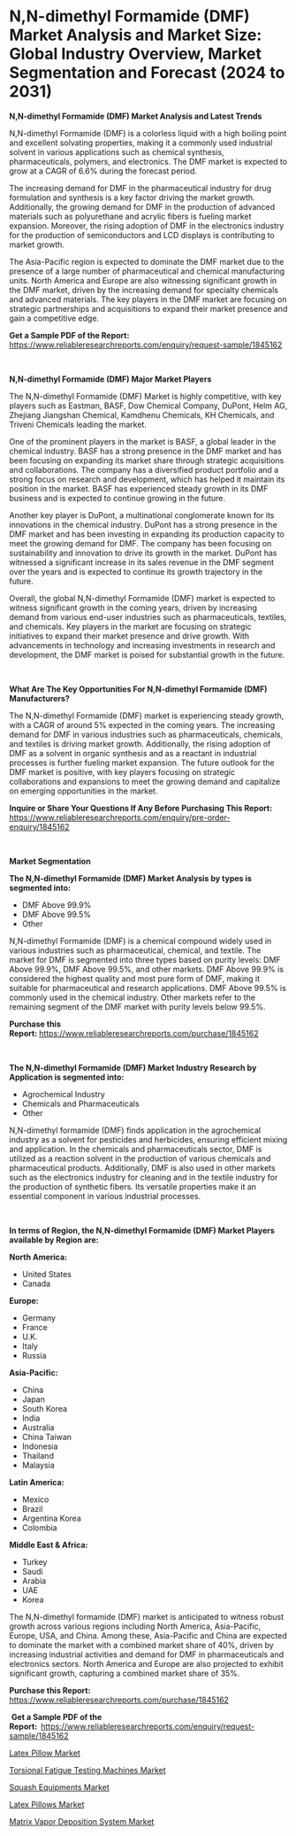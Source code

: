 <p><h1>N,N-dimethyl Formamide (DMF) Market Analysis and Market Size: Global Industry Overview, Market Segmentation and Forecast (2024 to 2031)</h1></p><p><strong>N,N-dimethyl Formamide (DMF) Market Analysis and Latest Trends</strong></p>
<p><p>N,N-dimethyl Formamide (DMF) is a colorless liquid with a high boiling point and excellent solvating properties, making it a commonly used industrial solvent in various applications such as chemical synthesis, pharmaceuticals, polymers, and electronics. The DMF market is expected to grow at a CAGR of 6.6% during the forecast period.</p><p>The increasing demand for DMF in the pharmaceutical industry for drug formulation and synthesis is a key factor driving the market growth. Additionally, the growing demand for DMF in the production of advanced materials such as polyurethane and acrylic fibers is fueling market expansion. Moreover, the rising adoption of DMF in the electronics industry for the production of semiconductors and LCD displays is contributing to market growth.</p><p>The Asia-Pacific region is expected to dominate the DMF market due to the presence of a large number of pharmaceutical and chemical manufacturing units. North America and Europe are also witnessing significant growth in the DMF market, driven by the increasing demand for specialty chemicals and advanced materials. The key players in the DMF market are focusing on strategic partnerships and acquisitions to expand their market presence and gain a competitive edge.</p></p>
<p><strong>Get a Sample PDF of the Report:&nbsp;</strong> <a href="https://www.reliableresearchreports.com/enquiry/request-sample/1845162">https://www.reliableresearchreports.com/enquiry/request-sample/1845162</a></p>
<p>&nbsp;</p>
<p><strong>N,N-dimethyl Formamide (DMF) Major Market Players</strong></p>
<p><p>The N,N-dimethyl Formamide (DMF) Market is highly competitive, with key players such as Eastman, BASF, Dow Chemical Company, DuPont, Helm AG, Zhejiang Jiangshan Chemical, Kamdhenu Chemicals, KH Chemicals, and Triveni Chemicals leading the market.</p><p>One of the prominent players in the market is BASF, a global leader in the chemical industry. BASF has a strong presence in the DMF market and has been focusing on expanding its market share through strategic acquisitions and collaborations. The company has a diversified product portfolio and a strong focus on research and development, which has helped it maintain its position in the market. BASF has experienced steady growth in its DMF business and is expected to continue growing in the future.</p><p>Another key player is DuPont, a multinational conglomerate known for its innovations in the chemical industry. DuPont has a strong presence in the DMF market and has been investing in expanding its production capacity to meet the growing demand for DMF. The company has been focusing on sustainability and innovation to drive its growth in the market. DuPont has witnessed a significant increase in its sales revenue in the DMF segment over the years and is expected to continue its growth trajectory in the future.</p><p>Overall, the global N,N-dimethyl Formamide (DMF) market is expected to witness significant growth in the coming years, driven by increasing demand from various end-user industries such as pharmaceuticals, textiles, and chemicals. Key players in the market are focusing on strategic initiatives to expand their market presence and drive growth. With advancements in technology and increasing investments in research and development, the DMF market is poised for substantial growth in the future.</p></p>
<p>&nbsp;</p>
<p><strong>What Are The Key Opportunities For N,N-dimethyl Formamide (DMF) Manufacturers?</strong></p>
<p><p>The N,N-dimethyl Formamide (DMF) market is experiencing steady growth, with a CAGR of around 5% expected in the coming years. The increasing demand for DMF in various industries such as pharmaceuticals, chemicals, and textiles is driving market growth. Additionally, the rising adoption of DMF as a solvent in organic synthesis and as a reactant in industrial processes is further fueling market expansion. The future outlook for the DMF market is positive, with key players focusing on strategic collaborations and expansions to meet the growing demand and capitalize on emerging opportunities in the market.</p></p>
<p><strong>Inquire or Share Your Questions If Any Before Purchasing This Report:</strong> <a href="https://www.reliableresearchreports.com/enquiry/pre-order-enquiry/1845162">https://www.reliableresearchreports.com/enquiry/pre-order-enquiry/1845162</a></p>
<p>&nbsp;</p>
<p><strong>Market Segmentation</strong></p>
<p><strong>The N,N-dimethyl Formamide (DMF) Market Analysis by types is segmented into:</strong></p>
<p><ul><li>DMF Above 99.9%</li><li>DMF Above 99.5%</li><li>Other</li></ul></p>
<p><p>N,N-dimethyl Formamide (DMF) is a chemical compound widely used in various industries such as pharmaceutical, chemical, and textile. The market for DMF is segmented into three types based on purity levels: DMF Above 99.9%, DMF Above 99.5%, and other markets. DMF Above 99.9% is considered the highest quality and most pure form of DMF, making it suitable for pharmaceutical and research applications. DMF Above 99.5% is commonly used in the chemical industry. Other markets refer to the remaining segment of the DMF market with purity levels below 99.5%.</p></p>
<p><strong>Purchase this Report:&nbsp;</strong><a href="https://www.reliableresearchreports.com/purchase/1845162">https://www.reliableresearchreports.com/purchase/1845162</a></p>
<p>&nbsp;</p>
<p><strong>The N,N-dimethyl Formamide (DMF) Market Industry Research by Application is segmented into:</strong></p>
<p><ul><li>Agrochemical Industry</li><li>Chemicals and Pharmaceuticals</li><li>Other</li></ul></p>
<p><p>N,N-dimethyl formamide (DMF) finds application in the agrochemical industry as a solvent for pesticides and herbicides, ensuring efficient mixing and application. In the chemicals and pharmaceuticals sector, DMF is utilized as a reaction solvent in the production of various chemicals and pharmaceutical products. Additionally, DMF is also used in other markets such as the electronics industry for cleaning and in the textile industry for the production of synthetic fibers. Its versatile properties make it an essential component in various industrial processes.</p></p>
<p>&nbsp;</p>
<p><strong>In terms of Region, the N,N-dimethyl Formamide (DMF) Market Players available by Region are:</strong></p>
<p>
    <p> <strong> North America: </strong>
        <ul>
            <li>United States</li>
            <li>Canada</li>
        </ul>
        </p> 
    <p> <strong> Europe: </strong>
        <ul>
            <li>Germany</li>
            <li>France</li>
            <li>U.K.</li>
            <li>Italy</li>
            <li>Russia</li>
        </ul>
        </p> 
    <p> <strong> Asia-Pacific: </strong>
        <ul>
            <li>China</li>
            <li>Japan</li>
            <li>South Korea</li>
            <li>India</li>
            <li>Australia</li>
            <li>China Taiwan</li>
            <li>Indonesia</li>
            <li>Thailand</li>
            <li>Malaysia</li>
        </ul>
        </p> 
    <p> <strong> Latin America: </strong>
        <ul>
            <li>Mexico</li>
            <li>Brazil</li>
            <li>Argentina Korea</li>
            <li>Colombia</li>
        </ul>
        </p> 
    <p> <strong> Middle East & Africa: </strong>
        <ul>
            <li>Turkey</li>
            <li>Saudi</li>
            <li>Arabia</li>
            <li>UAE</li>
            <li>Korea</li>
        </ul>
    </p>
    </p>
<p><p>The N,N-dimethyl formamide (DMF) market is anticipated to witness robust growth across various regions including North America, Asia-Pacific, Europe, USA, and China. Among these, Asia-Pacific and China are expected to dominate the market with a combined market share of 40%, driven by increasing industrial activities and demand for DMF in pharmaceuticals and electronics sectors. North America and Europe are also projected to exhibit significant growth, capturing a combined market share of 35%.</p></p>
<p><strong>Purchase this Report: </strong><a href="https://www.reliableresearchreports.com/purchase/1845162">https://www.reliableresearchreports.com/purchase/1845162</a></p>
<p>&nbsp;<strong>Get a Sample PDF of the Report:&nbsp;&nbsp;</strong><a href="https://www.reliableresearchreports.com/enquiry/request-sample/1845162">https://www.reliableresearchreports.com/enquiry/request-sample/1845162</a></p>
<p><strong></strong></p>
<p><p><a href="https://github.com/Alonsoolds3wq1d81czn8rbol/Market-Research-Report-List-1/blob/main/latex-pillow-market.md">Latex Pillow Market</a></p><p><a href="https://issuu.com/reportprime-2/docs/torsional-fatigue-testing-machines-market-size-203">Torsional Fatigue Testing Machines Market</a></p><p><a href="https://github.com/yemakinde/Market-Research-Report-List-1/blob/main/squash-equipments-market.md">Squash Equipments Market</a></p><p><a href="https://github.com/CliffMedina6/Market-Research-Report-List-3/blob/main/latex-pillows-market.md">Latex Pillows Market</a></p><p><a href="https://issuu.com/reportprime-2/docs/matrix-vapor-deposition-system-market-size-2030.pp">Matrix Vapor Deposition System Market</a></p></p>